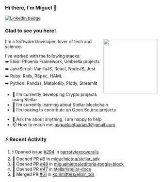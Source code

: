 ### Hi there, I'm Miguel 👋

<a href="https://linkedin.com/in/miguelnietoa/" target="_blank" rel="noopener noreferrer">
  <img src="https://img.shields.io/badge/-LinkedIn-0e76a8?style=flat-square&logo=Linkedin&logoColor=white" alt="Linkedin badge">
</a>
<!-- [![Website Badge](https://img.shields.io/badge/Website-3b5998?style=flat-square&logo=google-chrome&logoColor=white)](#notavailablenow#) 

<img src="https://i.imgur.com/tbrLrt5.gif" width=400 alt="Coding GIF" align="right"/>
-->


### Glad to see you here!
<a href="https://github.com/miguelnietoa"><img src="https://github-readme-stats.vercel.app/api?username=miguelnietoa&show_icons=true&hide_border=true&count_private=true&include_all_commits=true&theme=tokyonight" height="180em" align="right"/></a>
I'm a Software Developer, lover of tech and science. 

I've worked with the following stacks:\
➡️ Elixir: Phoenix Framework, Umbrella projects\
➡️ JavaScript: VanillaJS, React, NodeJS, Jest\
➡️ Ruby: Rails, RSpec, HAML\
➡️ Python: Pandas, Matplotlib, Plotly, Streamlit

- 🔭 I’m currently developing Crypto projects using Stellar
- 🌱 I’m currently learning about Stellar blockchain
- 👯 I’m looking to contribute on Open Source projects
<!-- 
- 😄 I just finished a Machine Learning course! 
- 🤔 I’m looking for help with ...
-->
- 💬 Ask me about anything, I am happy to help
- 📫 How to reach me: miguelnietoarias3@gmail.com

### ⚡ Recent Activity

<!--START_SECTION:activity-->
1. ❗️ Opened issue [#294](https://github.com/parroty/excoveralls/issues/294) in [parroty/excoveralls](https://github.com/parroty/excoveralls)
2. 💪 Opened PR [#9](https://github.com/miguelnietoa/stellar_sdk/pull/9) in [miguelnietoa/stellar_sdk](https://github.com/miguelnietoa/stellar_sdk)
3. 💪 Opened PR [#48](https://github.com/miguelnietoa/editorjs-toggle-block/pull/48) in [miguelnietoa/editorjs-toggle-block](https://github.com/miguelnietoa/editorjs-toggle-block)
4. 💪 Opened PR [#47](https://github.com/stellar/stellar-docs/pull/47) in [stellar/stellar-docs](https://github.com/stellar/stellar-docs)
5. 🎉 Merged PR [#61](https://github.com/kommitters/elixir_xdr/pull/61) in [kommitters/elixir_xdr](https://github.com/kommitters/elixir_xdr)
<!--END_SECTION:activity-->
